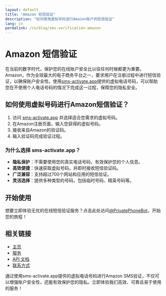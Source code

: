 ```yaml
---
layout: default
title: "Amazon 短信验证"
description: "如何使用虚拟号码进行Amazon账户的短信验证"
lang: cn
permalink: /cn/blog/sms-verification-amazon
---
```


# Amazon 短信验证

在当前的数字时代，保护您的在线账户安全比以往任何时候都更为重要。Amazon，作为全球最大的电子商务平台之一，要求用户在注册过程中进行短信验证，以确保账户安全性。使用[sms-activate.app](https://sms-activate.app)提供的虚拟电话号码，可以帮助您在不使用个人电话号码的情况下完成这一过程，保障您的隐私安全。

## 如何使用虚拟号码进行Amazon短信验证？

1. 访问 [sms-activate.app](https://sms-activate.app) 并选择适合您需求的虚拟号码。
2. 在Amazon注册页面，输入您获得的虚拟号码。
3. 接收来自Amazon的验证码。
4. 输入验证码完成验证过程。

### 为什么选择 sms-activate.app？

- **隐私保护**：不需要使用您的真实电话号码，有效保护您的个人信息。
- **高效便捷**：快速获取虚拟号码，并即时接收短信验证码。
- **广泛兼容**：支持超过700个网站和应用的短信验证。
- **灵活选择**：提供多种类型的号码，包括临时号码、精英号码等。

## 开始使用

想要立即体验无忧的在线短信验证服务？点击此处访问[@PrivatePhoneBot](https://t.me/PrivatePhoneBot)，开始您的旅程！

## 相关链接

- [主页](/cn/)
- [服务](/cn/services)
- [API 文档](/cn/api-documentation)
- [联系方式](/cn/contact)

通过使用sms-activate.app提供的虚拟电话号码进行Amazon SMS验证，不仅可以增强账户安全性，还能有效保护您的隐私。立即体验我们高效、可靠且易于使用的服务！